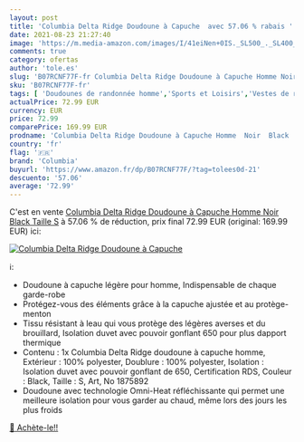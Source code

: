 ```yaml
---
layout: post
title: 'Columbia Delta Ridge Doudoune à Capuche  avec 57.06 % rabais '
date: 2021-08-23 21:27:40
image: 'https://m.media-amazon.com/images/I/41eiNen+0IS._SL500_._SL400_.jpg'
comments: true
category: ofertas
author: 'tole.es'
slug: 'B07RCNF77F-fr Columbia Delta Ridge Doudoune à Capuche Homme Noir Black...'
sku: 'B07RCNF77F-fr'
tags: [ 'Doudounes de randonnée homme','Sports et Loisirs','Vestes de randonnée homme','Vêtements de randonnée','Vêtements de randonnée homme','Vêtements et équipement de loisirs de plein air','columbia', ]
actualPrice: 72.99 EUR
currency: EUR
price: 72.99
comparePrice: 169.99 EUR
prodname: 'Columbia Delta Ridge Doudoune à Capuche Homme  Noir  Black   Taille S'
country: 'fr'
flag: '🇫🇷'
brand: 'Columbia'
buyurl: 'https://www.amazon.fr/dp/B07RCNF77F/?tag=tolees0d-21'
descuento: '57.06'
average: '72.99'
---
```


C'est en vente [Columbia Delta Ridge Doudoune à Capuche Homme  Noir  Black   Taille S](https://www.amazon.fr/dp/B07RCNF77F/?tag=tolees0d-21)  à  57.06 % de réduction, prix final  72.99 EUR (original: 169.99 EUR) ici:

[![Columbia Delta Ridge Doudoune à Capuche ](https://m.media-amazon.com/images/I/41eiNen+0IS._SL500_._SL400_.jpg)](https://www.amazon.fr/dp/B07RCNF77F/?tag=tolees0d-21)

ℹ️:

- Doudoune à capuche légère pour homme, Indispensable de chaque garde-robe
- Protégez-vous des éléments grâce à la capuche ajustée et au protège-menton
- Tissu résistant à leau qui vous protège des légères averses et du brouillard, Isolation duvet avec pouvoir gonflant 650 pour plus dapport thermique
- Contenu : 1x Columbia Delta Ridge doudoune à capuche homme, Extérieur : 100% polyester, Doublure : 100% polyester, Isolation : Isolation duvet avec pouvoir gonflant de 650, Certification RDS, Couleur : Black, Taille : S, Art, No 1875892
- Doudoune avec technologie Omni-Heat réfléchissante qui permet une meilleure isolation pour vous garder au chaud, même lors des jours les plus froids

[🛒 Achète-le!!](https://www.amazon.fr/dp/B07RCNF77F/?tag=tolees0d-21)
